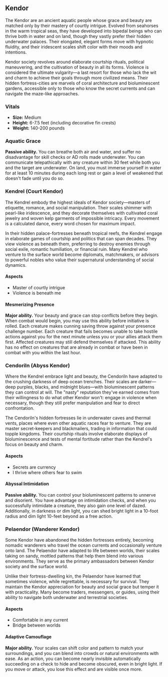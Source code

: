 ## Kendor

The Kendor are an ancient aquatic people whose grace and beauty are matched only by their mastery of courtly intrigue. Evolved from seahorses in the warm tropical seas, they have developed into bipedal beings who can thrive both in water and on land, though they vastly prefer their hidden underwater palaces. Their elongated, elegant forms move with hypnotic fluidity, and their iridescent scales shift color with their moods and intentions.

Kendor society revolves around elaborate courtship rituals, political maneuvering, and the cultivation of beauty in all its forms. Violence is considered the ultimate vulgarity—a last resort for those who lack the wit and charm to achieve their goals through more civilized means. Their hidden fortress-cities are marvels of coral architecture and bioluminescent gardens, accessible only to those who know the secret currents and can navigate the maze-like approaches.

### Vitals

- **Size:** Medium
- **Height:** 6-7.5 feet (including decorative fin crests)
- **Weight:** 140-200 pounds

### Aquatic Grace

**Passive ability.**
You can breathe both air and water, and suffer no disadvantage for skill checks or AD rolls made underwater. You can communicate telepathically with any creature within 30 feet while both you and the target are underwater. On land, you must immerse yourself in water for at least 10 minutes during each long rest or gain a level of weakened that doesn't fade until you do so.

### Kendrel (Court Kendor)

The Kendrel embody the highest ideals of Kendor society—masters of etiquette, romance, and social manipulation. Their scales shimmer with pearl-like iridescence, and they decorate themselves with cultivated coral jewelry and woven kelp garments of impossible intricacy. Every movement is a calculated dance, every word chosen for maximum impact.

In their hidden palace-fortresses beneath tropical reefs, the Kendrel engage in elaborate games of courtship and politics that can span decades. They view violence as beneath them, preferring to destroy enemies through social exile, romantic humiliation, or financial ruin. Many Kendrel who venture to the surface world become diplomats, matchmakers, or advisors to powerful nobles who value their supernatural understanding of social dynamics.

#### Aspects

- Master of courtly intrigue
- Violence is beneath me

#### Mesmerizing Presence

**Major ability.**
Your beauty and grace can stop conflicts before they begin. When combat would begin, you may use this ability before initiative is rolled. Each creature makes cunning saving throw against your presence challenge number. Each creature that fails becomes unable to take hostile actions against you for the next minute unless you or your allies attack them first. Affected creatures may still defend themselves if attacked. This ability has no effect on creatures that are already in combat or have been in combat with you within the last hour.

### Cendoriln (Abyss Kendor)

Where the Kendrel embrace light and beauty, the Cendoriln have adapted to the crushing darkness of deep ocean trenches. Their scales are darker—deep purples, blacks, and midnight blues—with bioluminescent patterns they can control at will. The "nasty" reputation they've earned comes from their willingness to do what other Kendor won't: engage in violence when necessary, though they still prefer manipulation and fear to direct confrontation.

The Cendoriln's hidden fortresses lie in underwater caves and thermal vents, places where even other aquatic races fear to venture. They are master secret-keepers and blackmailers, trading in information that could topple kingdoms. Their courtship rituals involve elaborate displays of bioluminescence and tests of mental fortitude rather than the Kendrel's focus on beauty and charm.

#### Aspects

- Secrets are currency
- I thrive where others fear to swim

#### Abyssal Intimidation

**Passive ability.**
You can control your bioluminescent patterns to unnerve and disorient. You have advantage on intimidation checks, and when you successfully intimidate a creature, they also gain one level of dazed. Additionally, in darkness or dim light, you can shed bright light in a 10-foot radius and dim light 10-feet beyond as a free action.

### Pelaendor (Wanderer Kendor)

Some Kendor have abandoned the hidden fortresses entirely, becoming nomadic wanderers who travel the ocean currents and occasionally venture onto land. The Pelaendor have adapted to life between worlds, their scales taking on sandy, mottled patterns that help them blend into various environments. They serve as the primary ambassadors between Kendor society and the surface world.

Unlike their fortress-dwelling kin, the Pelaendor have learned that sometimes violence, while regrettable, is necessary for survival. They maintain the Kendor appreciation for beauty and social grace but temper it with practicality. Many become traders, messengers, or guides, using their ability to navigate both underwater and terrestrial societies.

#### Aspects

- Comfortable in any current
- Bridge between worlds

#### Adaptive Camouflage

**Major ability.**
Your scales can shift color and pattern to match your surroundings, and you can blend into crowds or natural environments with ease. As an action, you can become nearly invisible automatically succeeding on a check to hide and become obscured, even in bright light. If you move or attack, you lose this effect and are visible once more.
